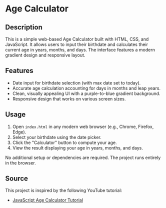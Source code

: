 # Age Calculator

## Description
This is a simple web-based Age Calculator built with HTML, CSS, and JavaScript. It allows users to input their birthdate and calculates their current age in years, months, and days. The interface features a modern gradient design and responsive layout.

## Features
- Date input for birthdate selection (with max date set to today).
- Accurate age calculation accounting for days in months and leap years.
- Clean, visually appealing UI with a purple-to-blue gradient background.
- Responsive design that works on various screen sizes.

## Usage
1. Open `index.html` in any modern web browser (e.g., Chrome, Firefox, Edge).
2. Select your birthdate using the date picker.
3. Click the "Calculator" button to compute your age.
4. View the result displaying your age in years, months, and days.

No additional setup or dependencies are required. The project runs entirely in the browser.

## Source
This project is inspired by the following YouTube tutorial:

- [JavaScript Age Calculator Tutorial](https://youtu.be/_pw8vk1tAhs?si=S8vPpXvVClhBr7wZ)
